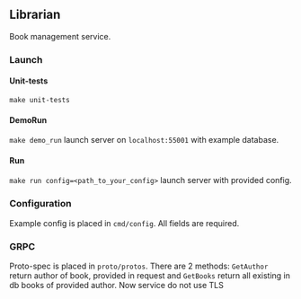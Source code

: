 ## Librarian 
Book management service.

### Launch

#### Unit-tests
`make unit-tests`

#### DemoRun
`make demo_run` launch server on `localhost:55001` with example database.

#### Run
`make run config=<path_to_your_config>` launch server with provided config.

### Configuration
Example config is placed in `cmd/config`. All fields are required.

### GRPC
Proto-spec is placed in `proto/protos`. There are 2 methods: `GetAuthor` return author of book, provided in request and `GetBooks` return all existing in db books of provided author. Now service do not use TLS
